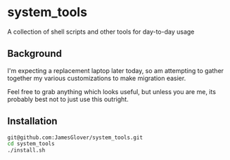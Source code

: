 # system_tools

A collection of shell scripts and other tools for day-to-day usage

## Background

I'm expecting a replacement laptop later today,
so am attempting to gather together my various
customizations to make migration easier.

Feel free to grab anything which looks useful,
but unless you are me, its probably best not
to just use this outright.

## Installation

```bash
git@github.com:JamesGlover/system_tools.git
cd system_tools
./install.sh
```

